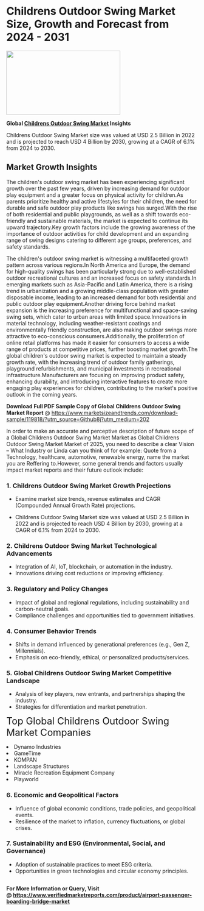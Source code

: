 <H1>Childrens Outdoor Swing Market Size, Growth and Forecast from 2024 - 2031</H1><img class="aligncenter size-medium wp-image-584254" src="https://thirdeyenews.in/wp-content/uploads/2024/09/Global-Market-Research-300x168.jpeg" alt="" width="300" height="168" /><p><strong>Global&nbsp;<a href="https://www.marketsizeandtrends.com/download-sample/119818/?utm_source=Github8j?utm_medium=202">Childrens Outdoor Swing Market</a> Insights</strong></p><p>Childrens Outdoor Swing Market size was valued at USD 2.5 Billion in 2022 and is projected to reach USD 4 Billion by 2030, growing at a CAGR of 6.1% from 2024 to 2030.</p><p><h2>Market Growth Insights</h2> <p>The children's outdoor swing market has been experiencing significant growth over the past few years, driven by increasing demand for outdoor play equipment and a greater focus on physical activity for children.As parents prioritize healthy and active lifestyles for their children, the need for durable and safe outdoor play products like swings has surged.With the rise of both residential and public playgrounds, as well as a shift towards eco-friendly and sustainable materials, the market is expected to continue its upward trajectory.Key growth factors include the growing awareness of the importance of outdoor activities for child development and an expanding range of swing designs catering to different age groups, preferences, and safety standards.</p> <p>The children's outdoor swing market is witnessing a multifaceted growth pattern across various regions.In North America and Europe, the demand for high-quality swings has been particularly strong due to well-established outdoor recreational cultures and an increased focus on safety standards.In emerging markets such as Asia-Pacific and Latin America, there is a rising trend in urbanization and a growing middle-class population with greater disposable income, leading to an increased demand for both residential and public outdoor play equipment.Another driving force behind market expansion is the increasing preference for multifunctional and space-saving swing sets, which cater to urban areas with limited space.Innovations in material technology, including weather-resistant coatings and environmentally friendly construction, are also making outdoor swings more attractive to eco-conscious consumers.Additionally, the proliferation of online retail platforms has made it easier for consumers to access a wide range of products at competitive prices, further boosting market growth.The global children's outdoor swing market is expected to maintain a steady growth rate, with the increasing trend of outdoor family gatherings, playground refurbishments, and municipal investments in recreational infrastructure.Manufacturers are focusing on improving product safety, enhancing durability, and introducing interactive features to create more engaging play experiences for children, contributing to the market's positive outlook in the coming years.<p><span class=""><strong>Download Full PDF Sample Copy of Global Childrens Outdoor Swing Market Report</strong> @ <a href="https://www.marketsizeandtrends.com/download-sample/119818/?utm_source=Github8j?utm_medium=202" target="_blank">https://www.marketsizeandtrends.com/download-sample/119818/?utm_source=Github8j?utm_medium=202</a></span></p><p>In order to make an accurate and perceptive description of future scope of a Global&nbsp;Childrens Outdoor Swing Market Market as Global&nbsp;Childrens Outdoor Swing Market Market of 2025, you need to describe a clear Vision &ndash; What Industry or Linda can you think of for example: Quote from a Technology, healthcare, automotive, renewable energy, name the market you are Reffering to.However, some general trends and factors usually impact market reports and their future outlook include:</p><h3>1.&nbsp;<strong>Childrens Outdoor Swing Market Growth Projections</strong></h3><ul><li>Examine market size trends, revenue estimates and CAGR (Compounded Annual Growth Rate) projections.</li><li><p>Childrens Outdoor Swing Market size was valued at USD 2.5 Billion in 2022 and is projected to reach USD 4 Billion by 2030, growing at a CAGR of 6.1% from 2024 to 2030.</p></li></ul><h3>2.&nbsp;<strong>Childrens Outdoor Swing Market Technological Advancements</strong></h3><ul><li>Integration of AI, IoT, blockchain, or automation in the industry.</li><li>Innovations driving cost reductions or improving efficiency.</li></ul><h3>3.&nbsp;<strong>Regulatory and Policy Changes</strong></h3><ul><li>Impact of global and regional regulations, including sustainability and carbon-neutral goals.</li><li>Compliance challenges and opportunities tied to government initiatives.</li></ul><h3>4.&nbsp;<strong>Consumer Behavior Trends</strong></h3><ul><li>Shifts in demand influenced by generational preferences (e.g., Gen Z, Millennials).</li><li>Emphasis on eco-friendly, ethical, or personalized products/services.</li></ul><h3>5.&nbsp;<strong>Global Childrens Outdoor Swing Market Competitive Landscape</strong></h3><ul><li>Analysis of key players, new entrants, and partnerships shaping the industry.</li><li>Strategies for differentiation and market penetration.</li></ul><p data-pm-slice="1 1 []"><span style="color: inherit; font-family: inherit; font-size: 25px;">Top Global Childrens Outdoor Swing Market Companies</span></p><div class="" data-test-id=""><p><li>Dynamo Industries</li><li> GameTime</li><li> KOMPAN</li><li> Landscape Structures</li><li> Miracle Recreation Equipment Company</li><li> Playworld</li></p></div><h3>6.&nbsp;<strong>Economic and Geopolitical Factors</strong></h3><ul><li>Influence of global economic conditions, trade policies, and geopolitical events.</li><li>Resilience of the market to inflation, currency fluctuations, or global crises.</li></ul><h3>7.&nbsp;<strong>Sustainability and ESG (Environmental, Social, and Governance)</strong></h3><ul><li>Adoption of sustainable practices to meet ESG criteria.</li><li>Opportunities in green technologies and circular economy principles.</li></ul><h2><strong style="font-size: 14px;">For More Information or Query, Visit @&nbsp;</strong><a style="background-color: #ffffff; font-size: 14px;" href="https://www.marketsizeandtrends.com/report/childrens-outdoor-swing-market/" target="_blank">https://www.verifiedmarketreports.com/product/airport-passenger-boarding-bridge-market</a></h2>